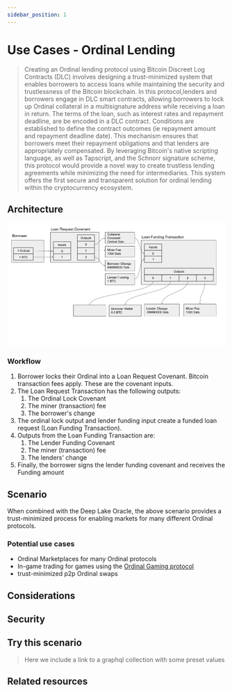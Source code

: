```yaml
---
sidebar_position: 1
---
```

# Use Cases - Ordinal Lending

> Creating an Ordinal lending protocol using Bitcoin Discreet Log Contracts (DLC) involves designing a trust-minimized
> system that enables borrowers to access loans while maintaining the security and trustlessness of the Bitcoin
> blockchain. In this protocol,lenders and borrowers engage in DLC smart contracts, allowing borrowers to lock up Ordinal
> collateral in a multisignature address while receiving a loan in return. The terms of the loan, such as interest rates
> and repayment deadline, are be encoded in a DLC contract. Conditions are established to define the contract outcomes
> (ie repayment amount and repayment deadline date). This mechanism ensures that borrowers meet their repayment
> obligations and that lenders are appropriately compensated. By leveraging Bitcoin\'s native scripting language, as
> well as Tapscript, and the Schnorr signature scheme, this protocol would provide a novel way to create trustless
> lending agreements while minimizing the need for intermediaries.  This system offers the first secure and transparent
> solution for ordinal lending within the cryptocurrency ecosystem.

## Architecture

![Ordinal Loan](../../static/img/ordinal-loan.png)

### Workflow

1. Borrower locks their Ordinal into a Loan Request Covenant. Bitcoin transaction fees apply.  These are the covenant inputs.
2. The Loan Request Transaction has the following outputs:
   1. The Ordinal Lock Covenant
   2. The miner (transaction) fee
   3. The borrower's change
3. The ordinal lock output and lender funding input create a funded loan request (Loan Funding Transaction).
4. Outputs from the Loan Funding Transaction are:
   1. The Lender Funding Covenant
   2. The miner (transaction) fee
   3. The lenders' change
5. Finally, the borrower signs the lender funding covenant and receives the Funding amount

## Scenario

When combined with the Deep Lake Oracle, the above scenario provides a trust-minimized process for enabling markets for many different Ordinal protocols.

### Potential use cases

- Ordinal Marketplaces for many Ordinal protocols
- In-game trading for games using the [Ordinal Gaming protocol](https://docs.ord.games/)
- trust-minimized p2p Ordinal swaps

## Considerations

## Security

## Try this scenario

> Here we include a link to a graphql collection with some preset values

## Related resources
